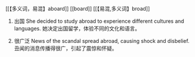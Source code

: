 [[【多义词，易混】aboard]]
[[board]]
[[【易混,多义词】broad]]


1. 出国
She decided to study abroad to experience different cultures and languages.
她决定出国留学，体验不同的文化和语言。

2. 很广泛
News of the scandal spread abroad, causing shock and disbelief.
丑闻的消息传播得很广，引起了震惊和怀疑。

